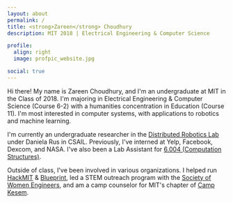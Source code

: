 ```yaml
---
layout: about
permalink: /
title: <strong>Zareen</strong> Choudhury
description: MIT 2018 | Electrical Engineering & Computer Science

profile:
  align: right
  image: profpic_website.jpg

social: true
---
```


Hi there! My name is Zareen Choudhury, and I'm an undergraduate at MIT in the Class of 2018. I'm majoring in Electrical Engineering & Computer Science (Course 6-2) with a humanities concentration in Education (Course 11). I'm most interested in computer systems, with applications to robotics and machine learning. 

I'm currently an undergraduate researcher in the [Distributed Robotics Lab](http://groups.csail.mit.edu/drl/wiki/index.php?title=Main_Page) under Daniela Rus in CSAIL. Previously, I've interned at Yelp, Facebook, Dexcom, and NASA. I've also been a Lab Assistant for [6.004 (Computation Structures)](https://6004.mit.edu/).

Outside of class, I've been involved in various organizations. I helped run [HackMIT](https://hackmit.org/) & [Blueprint](https://blueprint.hackmit.org/), led a STEM outreach program with the [Society of Women Engineers](http://swe.mit.edu/), and am a camp counselor for MIT's chapter of [Camp Kesem](http://campkesem.org/). 
